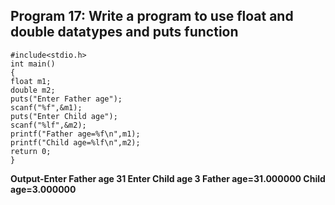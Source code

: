 ## Program 17: Write a program to use float and double datatypes and puts function
```
#include<stdio.h>
int main()
{
float m1;
double m2;
puts("Enter Father age");
scanf("%f",&m1);
puts("Enter Child age");
scanf("%lf",&m2);
printf("Father age=%f\n",m1);
printf("Child age=%lf\n",m2);
return 0;
}
```
**Output-Enter Father age 31 Enter Child age 3 Father age=31.000000 Child age=3.000000**
